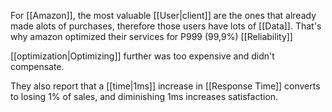 For [[Amazon]], the most valuable [[User|client]] are the ones that already made alots of purchases, therefore those users have lots of [[Data]]. That's why amazon optimized their services for P999 (99,9%) [[Reliability]]

[[optimization|Optimizing]] further was too expensive and didn't compensate.

They also report that a [[time|1ms]] increase in [[Response Time]] converts to losing 1% of sales, and diminishing 1ms increases satisfaction.
